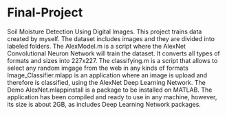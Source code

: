 # Final-Project
Soil Moisture Detection Using Digital Images.
This project trains data created by myself. The dataset includes images and they are divided into labeled folders. 
The AlexModel.m is a script where the AlexNet Convolutional Neuron Network will train the dataset. It converts all types of formats and sizes into 227x227.
The classifying.m is a script that allows to select any random imgage from the web in any kinds of formats
Image_Classifier.mlapp is an application where an image is upload and therefore is classified, using the AlexNet Deep Learning Network.
The Demo AlexNet.mlappinstall is a package to be installed on MATLAB.
The application has been compiled and ready to use in any machine, however, its size is about 2GB, as includes Deep Learning Network packages. 
